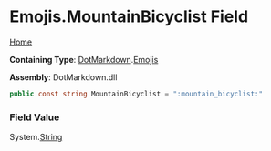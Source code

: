# Emojis\.MountainBicyclist Field

[Home](../../../README.md)

**Containing Type**: [DotMarkdown](../../README.md)\.[Emojis](../README.md)

**Assembly**: DotMarkdown\.dll

```csharp
public const string MountainBicyclist = ":mountain_bicyclist:"
```

### Field Value

System\.[String](https://docs.microsoft.com/en-us/dotnet/api/system.string)